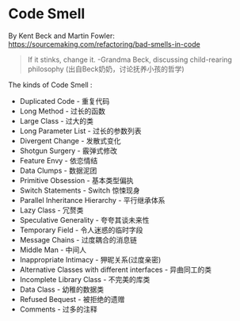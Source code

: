 # Code Smell
 By Kent Beck and Martin Fowler: <https://sourcemaking.com/refactoring/bad-smells-in-code>
> If it stinks, change it.
> -Grandma Beck, discussing child-rearing philosophy (出自Beck奶奶，讨论抚养小孩的哲学)

The kinds of Code Smell :
+ Duplicated Code - 重复代码
+ Long Method - 过长的函数
+ Large Class - 过大的类
+ Long Parameter List - 过长的参数列表
+ Divergent Change - 发散式变化
+ Shotgun Surgery - 霰弹式修改
+ Feature Envy - 依恋情结
+ Data Clumps - 数据泥团
+ Primitive Obsession - 基本类型偏执
+ Switch Statements - Switch 惊悚现身
+ Parallel Inheritance Hierarchy - 平行继承体系
+ Lazy Class - 冗赘类
+ Speculative Generality - 夸夸其谈未来性
+ Temporary Field - 令人迷惑的临时字段
+ Message Chains - 过度耦合的消息链
+ Middle Man - 中间人
+ Inappropriate Intimacy - 狎昵关系(过度亲密)
+ Alternative Classes with different interfaces - 异曲同工的类
+ Incomplete Library Class - 不完美的库类
+ Data Class - 幼稚的数据类
+ Refused Bequest - 被拒绝的遗赠
+ Comments - 过多的注释



